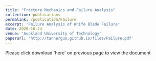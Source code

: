 ```yaml
---
title: "Fracture Mechanics and Failure Analysis"
collection: publications
permalink: /publication/Failure
excerpt: 'Failure Analysis of Knife Blade Failure'
date: 2020-10-24
venue: 'Auckland University of Technology'
paperurl: 'http://tannerguo.github.io/files/Failure.pdf'
---
```


Please click download 'here' on previous page to view the document
